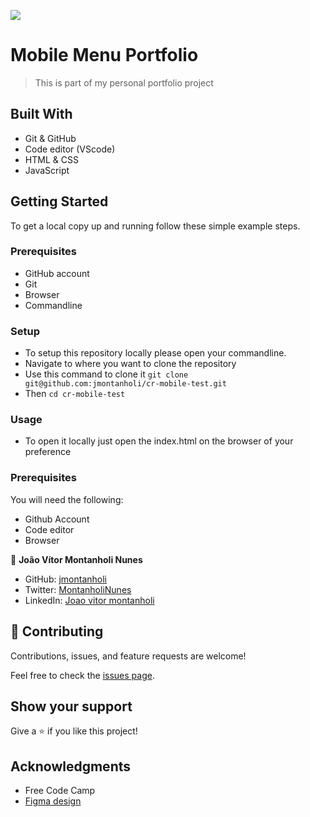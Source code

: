 ![](https://img.shields.io/badge/Microverse-blueviolet)

# Mobile Menu Portfolio

> This is part of my personal portfolio project

## Built With

- Git & GitHub
- Code editor (VScode)
- HTML & CSS
- JavaScript

## Getting Started

To get a local copy up and running follow these simple example steps.

### Prerequisites

- GitHub account
- Git
- Browser
- Commandline
### Setup

- To setup this repository locally please open your commandline.
- Navigate to where you want to clone the repository
- Use this command to clone it `git clone git@github.com:jmontanholi/cr-mobile-test.git`
- Then `cd cr-mobile-test`
### Usage

- To open it locally just open the index.html on the browser of your preference

### Prerequisites

You will need the following:

- Github Account
- Code editor
- Browser

👤 **João Vítor Montanholi Nunes**

- GitHub: [jmontanholi](https://github.com/jmontanholi)
- Twitter: [MontanholiNunes](https://twitter.com/MontanholiNunes)
- LinkedIn: [Joao vitor montanholi](https://www.linkedin.com/in/joaovitormontanholi/)

## 🤝 Contributing

Contributions, issues, and feature requests are welcome!

Feel free to check the [issues page](../../issues/).

## Show your support

Give a ⭐️ if you like this project!

## Acknowledgments

- Free Code Camp
- [Figma design](https://www.figma.com/file/t3EJUCAEViw3QasuJLPLVT/Microverse-Student-Potfolio-Templates-Main?node-id=1%3A1471)